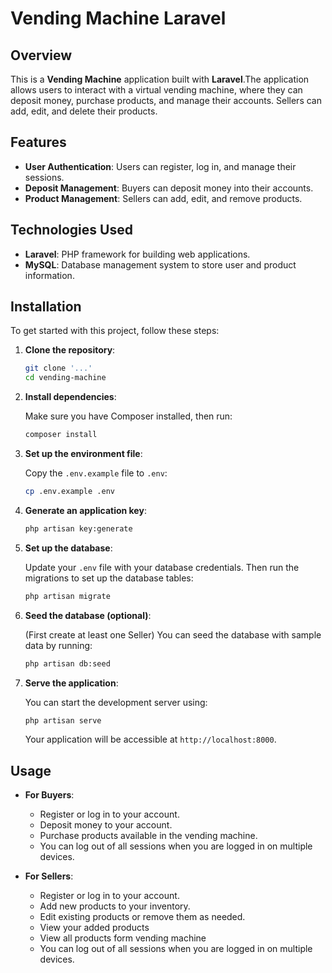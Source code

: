 # Vending Machine Laravel

## Overview

This is a **Vending Machine** application built with **Laravel**.The application allows users to interact with a virtual vending machine, where they can deposit money, purchase products, and manage their accounts. Sellers can add, edit, and delete their products.

## Features

- **User Authentication**: Users can register, log in, and manage their sessions.
- **Deposit Management**: Buyers can deposit money into their accounts.
- **Product Management**: Sellers can add, edit, and remove products.

## Technologies Used

- **Laravel**: PHP framework for building web applications.
- **MySQL**: Database management system to store user and product information.

## Installation

To get started with this project, follow these steps:

1. **Clone the repository**:

    ```bash
    git clone '...' 
    cd vending-machine
    ```

2. **Install dependencies**:

    Make sure you have Composer installed, then run:

    ```bash
    composer install
    ```

3. **Set up the environment file**:

    Copy the `.env.example` file to `.env`:

    ```bash
    cp .env.example .env
    ```

4. **Generate an application key**:

    ```bash
    php artisan key:generate
    ```

5. **Set up the database**:

    Update your `.env` file with your database credentials. Then run the migrations to set up the database tables:

    ```bash
    php artisan migrate
    ```

6. **Seed the database (optional)**:

    (First create at least one Seller)
    You can seed the database with sample data by running:

    ```bash
    php artisan db:seed
    ```

7. **Serve the application**:

    You can start the development server using:

    ```bash
    php artisan serve
    ```

    Your application will be accessible at `http://localhost:8000`.

## Usage

- **For Buyers**: 
  - Register or log in to your account.
  - Deposit money to your account.
  - Purchase products available in the vending machine.
  - You can log out of all sessions when you are logged in on multiple devices.

- **For Sellers**:
  - Register or log in to your account.
  - Add new products to your inventory.
  - Edit existing products or remove them as needed.
  - View your added products
  - View all products form vending machine
  - You can log out of all sessions when you are logged in on multiple devices.







